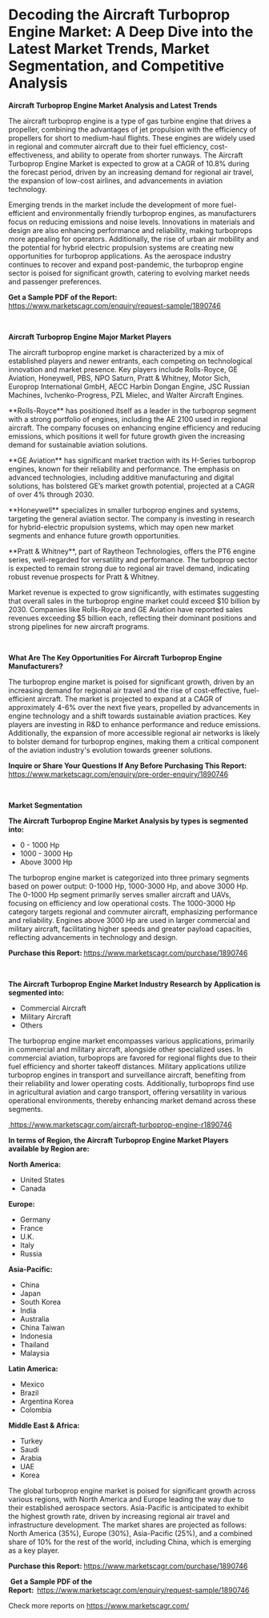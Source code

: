 <p><h1>Decoding the Aircraft Turboprop Engine Market: A Deep Dive into the Latest Market Trends, Market Segmentation, and Competitive Analysis</h1></p><p><strong>Aircraft Turboprop Engine Market Analysis and Latest Trends</strong></p>
<p><p>The aircraft turboprop engine is a type of gas turbine engine that drives a propeller, combining the advantages of jet propulsion with the efficiency of propellers for short to medium-haul flights. These engines are widely used in regional and commuter aircraft due to their fuel efficiency, cost-effectiveness, and ability to operate from shorter runways. The Aircraft Turboprop Engine Market is expected to grow at a CAGR of 10.8% during the forecast period, driven by an increasing demand for regional air travel, the expansion of low-cost airlines, and advancements in aviation technology.</p><p>Emerging trends in the market include the development of more fuel-efficient and environmentally friendly turboprop engines, as manufacturers focus on reducing emissions and noise levels. Innovations in materials and design are also enhancing performance and reliability, making turboprops more appealing for operators. Additionally, the rise of urban air mobility and the potential for hybrid electric propulsion systems are creating new opportunities for turboprop applications. As the aerospace industry continues to recover and expand post-pandemic, the turboprop engine sector is poised for significant growth, catering to evolving market needs and passenger preferences.</p></p>
<p><strong>Get a Sample PDF of the Report:&nbsp;</strong> <a href="https://www.marketscagr.com/enquiry/request-sample/1890746?utm_campaign=2039&utm_medium=2&utm_source=Github&utm_content=ia&utm_term=22022025&utm_id=aircraft-turboprop-engine">https://www.marketscagr.com/enquiry/request-sample/1890746</a></p>
<p>&nbsp;</p>
<p><strong>Aircraft Turboprop Engine Major Market Players</strong></p>
<p><p>The aircraft turboprop engine market is characterized by a mix of established players and newer entrants, each competing on technological innovation and market presence. Key players include Rolls-Royce, GE Aviation, Honeywell, PBS, NPO Saturn, Pratt & Whitney, Motor Sich, Europrop International GmbH, AECC Harbin Dongan Engine, JSC Russian Machines, Ivchenko-Progress, PZL Mielec, and Walter Aircraft Engines.</p><p>**Rolls-Royce** has positioned itself as a leader in the turboprop segment with a strong portfolio of engines, including the AE 2100 used in regional aircraft. The company focuses on enhancing engine efficiency and reducing emissions, which positions it well for future growth given the increasing demand for sustainable aviation solutions.</p><p>**GE Aviation** has significant market traction with its H-Series turboprop engines, known for their reliability and performance. The emphasis on advanced technologies, including additive manufacturing and digital solutions, has bolstered GE’s market growth potential, projected at a CAGR of over 4% through 2030.</p><p>**Honeywell** specializes in smaller turboprop engines and systems, targeting the general aviation sector. The company is investing in research for hybrid-electric propulsion systems, which may open new market segments and enhance future growth opportunities.</p><p>**Pratt & Whitney**, part of Raytheon Technologies, offers the PT6 engine series, well-regarded for versatility and performance. The turboprop sector is expected to remain strong due to regional air travel demand, indicating robust revenue prospects for Pratt & Whitney.</p><p>Market revenue is expected to grow significantly, with estimates suggesting that overall sales in the turboprop engine market could exceed $10 billion by 2030. Companies like Rolls-Royce and GE Aviation have reported sales revenues exceeding $5 billion each, reflecting their dominant positions and strong pipelines for new aircraft programs.</p></p>
<p>&nbsp;</p>
<p><strong>What Are The Key Opportunities For Aircraft Turboprop Engine Manufacturers?</strong></p>
<p><p>The turboprop engine market is poised for significant growth, driven by an increasing demand for regional air travel and the rise of cost-effective, fuel-efficient aircraft. The market is projected to expand at a CAGR of approximately 4-6% over the next five years, propelled by advancements in engine technology and a shift towards sustainable aviation practices. Key players are investing in R&D to enhance performance and reduce emissions. Additionally, the expansion of more accessible regional air networks is likely to bolster demand for turboprop engines, making them a critical component of the aviation industry's evolution towards greener solutions.</p></p>
<p><strong>Inquire or Share Your Questions If Any Before Purchasing This Report:</strong> <a href="https://www.marketscagr.com/enquiry/pre-order-enquiry/1890746?utm_campaign=2039&utm_medium=2&utm_source=Github&utm_content=ia&utm_term=22022025&utm_id=aircraft-turboprop-engine">https://www.marketscagr.com/enquiry/pre-order-enquiry/1890746</a></p>
<p>&nbsp;</p>
<p><strong>Market Segmentation</strong></p>
<p><strong>The Aircraft Turboprop Engine Market Analysis by types is segmented into:</strong></p>
<p><ul><li>0 - 1000 Hp</li><li>1000 - 3000 Hp</li><li>Above 3000 Hp</li></ul></p>
<p><p>The turboprop engine market is categorized into three primary segments based on power output: 0-1000 Hp, 1000-3000 Hp, and above 3000 Hp. The 0-1000 Hp segment primarily serves smaller aircraft and UAVs, focusing on efficiency and low operational costs. The 1000-3000 Hp category targets regional and commuter aircraft, emphasizing performance and reliability. Engines above 3000 Hp are used in larger commercial and military aircraft, facilitating higher speeds and greater payload capacities, reflecting advancements in technology and design.</p></p>
<p><strong>Purchase this Report:&nbsp;</strong><a href="https://www.marketscagr.com/purchase/1890746?utm_campaign=2039&utm_medium=2&utm_source=Github&utm_content=ia&utm_term=22022025&utm_id=aircraft-turboprop-engine">https://www.marketscagr.com/purchase/1890746</a></p>
<p>&nbsp;</p>
<p><strong>The Aircraft Turboprop Engine Market Industry Research by Application is segmented into:</strong></p>
<p><ul><li>Commercial Aircraft</li><li>Military Aircraft</li><li>Others</li></ul></p>
<p><p>The turboprop engine market encompasses various applications, primarily in commercial and military aircraft, alongside other specialized uses. In commercial aviation, turboprops are favored for regional flights due to their fuel efficiency and shorter takeoff distances. Military applications utilize turboprop engines in transport and surveillance aircraft, benefiting from their reliability and lower operating costs. Additionally, turboprops find use in agricultural aviation and cargo transport, offering versatility in various operational environments, thereby enhancing market demand across these segments.</p></p>
<p><a href="https://www.marketscagr.com/aircraft-turboprop-engine-r1890746?utm_campaign=2039&utm_medium=2&utm_source=Github&utm_content=ia&utm_term=22022025&utm_id=aircraft-turboprop-engine">&nbsp;https://www.marketscagr.com/aircraft-turboprop-engine-r1890746</a></p>
<p><strong>In terms of Region, the Aircraft Turboprop Engine Market Players available by Region are:</strong></p>
<p>
    <p> <strong> North America: </strong>
        <ul>
            <li>United States</li>
            <li>Canada</li>
        </ul>
        </p> 
    <p> <strong> Europe: </strong>
        <ul>
            <li>Germany</li>
            <li>France</li>
            <li>U.K.</li>
            <li>Italy</li>
            <li>Russia</li>
        </ul>
        </p> 
    <p> <strong> Asia-Pacific: </strong>
        <ul>
            <li>China</li>
            <li>Japan</li>
            <li>South Korea</li>
            <li>India</li>
            <li>Australia</li>
            <li>China Taiwan</li>
            <li>Indonesia</li>
            <li>Thailand</li>
            <li>Malaysia</li>
        </ul>
        </p> 
    <p> <strong> Latin America: </strong>
        <ul>
            <li>Mexico</li>
            <li>Brazil</li>
            <li>Argentina Korea</li>
            <li>Colombia</li>
        </ul>
        </p> 
    <p> <strong> Middle East & Africa: </strong>
        <ul>
            <li>Turkey</li>
            <li>Saudi</li>
            <li>Arabia</li>
            <li>UAE</li>
            <li>Korea</li>
        </ul>
    </p>
    </p>
<p><p>The global turboprop engine market is poised for significant growth across various regions, with North America and Europe leading the way due to their established aerospace sectors. Asia-Pacific is anticipated to exhibit the highest growth rate, driven by increasing regional air travel and infrastructure development. The market shares are projected as follows: North America (35%), Europe (30%), Asia-Pacific (25%), and a combined share of 10% for the rest of the world, including China, which is emerging as a key player.</p></p>
<p><strong>Purchase this Report: </strong><a href="https://www.marketscagr.com/purchase/1890746?utm_campaign=2039&utm_medium=2&utm_source=Github&utm_content=ia&utm_term=22022025&utm_id=aircraft-turboprop-engine">https://www.marketscagr.com/purchase/1890746</a></p>
<p>&nbsp;<strong>Get a Sample PDF of the Report:&nbsp;&nbsp;</strong><a href="https://www.marketscagr.com/enquiry/request-sample/1890746?utm_campaign=2039&utm_medium=2&utm_source=Github&utm_content=ia&utm_term=22022025&utm_id=aircraft-turboprop-engine">https://www.marketscagr.com/enquiry/request-sample/1890746</a></p>
<p><strong></strong></p>
<p>Check more reports on <a href="https://www.marketscagr.com/?utm_campaign=2039&utm_medium=2&utm_source=Github&utm_content=ia&utm_term=22022025&utm_id=aircraft-turboprop-engine">https://www.marketscagr.com/</a></p>